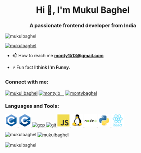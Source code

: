<h1 align="center">Hi 👋, I'm Mukul Baghel</h1>
<h3 align="center">A passionate frontend developer from India</h3>

<p align="left"> <img src="https://komarev.com/ghpvc/?username=mukulbaghel&label=Profile%20views&color=0e75b6&style=flat" alt="mukulbaghel" /> </p>

<p align="left"> <a href="https://github.com/ryo-ma/github-profile-trophy"><img src="https://github-profile-trophy.vercel.app/?username=mukulbaghel" alt="mukulbaghel" /></a> </p>

- 📫 How to reach me **monty1513@gmail.com**

- ⚡ Fun fact **I think I'm Funny.**

<h3 align="left">Connect with me:</h3>
<p align="left">
<a href="https://linkedin.com/in/mukul baghel" target="blank"><img align="center" src="https://raw.githubusercontent.com/rahuldkjain/github-profile-readme-generator/master/src/images/icons/Social/linked-in-alt.svg" alt="mukul baghel" height="30" width="40" /></a>
<a href="https://instagram.com/monty.b__" target="blank"><img align="center" src="https://raw.githubusercontent.com/rahuldkjain/github-profile-readme-generator/master/src/images/icons/Social/instagram.svg" alt="monty.b__" height="30" width="40" /></a>
<a href="https://www.codechef.com/users/montybaghel" target="blank"><img align="center" src="https://cdn.jsdelivr.net/npm/simple-icons@3.1.0/icons/codechef.svg" alt="montybaghel" height="30" width="40" /></a>
</p>

<h3 align="left">Languages and Tools:</h3>
<p align="left"> <a href="https://www.cprogramming.com/" target="_blank" rel="noreferrer"> <img src="https://raw.githubusercontent.com/devicons/devicon/master/icons/c/c-original.svg" alt="c" width="40" height="40"/> </a> <a href="https://www.w3schools.com/cpp/" target="_blank" rel="noreferrer"> <img src="https://raw.githubusercontent.com/devicons/devicon/master/icons/cplusplus/cplusplus-original.svg" alt="cplusplus" width="40" height="40"/> </a> <a href="https://cloud.google.com" target="_blank" rel="noreferrer"> <img src="https://www.vectorlogo.zone/logos/google_cloud/google_cloud-icon.svg" alt="gcp" width="40" height="40"/> </a> <a href="https://git-scm.com/" target="_blank" rel="noreferrer"> <img src="https://www.vectorlogo.zone/logos/git-scm/git-scm-icon.svg" alt="git" width="40" height="40"/> </a> <a href="https://developer.mozilla.org/en-US/docs/Web/JavaScript" target="_blank" rel="noreferrer"> <img src="https://raw.githubusercontent.com/devicons/devicon/master/icons/javascript/javascript-original.svg" alt="javascript" width="40" height="40"/> </a> <a href="https://www.linux.org/" target="_blank" rel="noreferrer"> <img src="https://raw.githubusercontent.com/devicons/devicon/master/icons/linux/linux-original.svg" alt="linux" width="40" height="40"/> </a> <a href="https://nodejs.org" target="_blank" rel="noreferrer"> <img src="https://raw.githubusercontent.com/devicons/devicon/master/icons/nodejs/nodejs-original-wordmark.svg" alt="nodejs" width="40" height="40"/> </a> <a href="https://www.python.org" target="_blank" rel="noreferrer"> <img src="https://raw.githubusercontent.com/devicons/devicon/master/icons/python/python-original.svg" alt="python" width="40" height="40"/> </a> <a href="https://reactjs.org/" target="_blank" rel="noreferrer"> <img src="https://raw.githubusercontent.com/devicons/devicon/master/icons/react/react-original-wordmark.svg" alt="react" width="40" height="40"/> </a> </p>

<p><img align="left" src="https://github-readme-stats.vercel.app/api/top-langs?username=mukulbaghel&show_icons=true&locale=en&layout=compact" alt="mukulbaghel" /></p>

<p>&nbsp;<img align="center" src="https://github-readme-stats.vercel.app/api?username=mukulbaghel&show_icons=true&locale=en" alt="mukulbaghel" /></p>

<p><img align="center" src="https://github-readme-streak-stats.herokuapp.com/?user=mukulbaghel&" alt="mukulbaghel" /></p>
